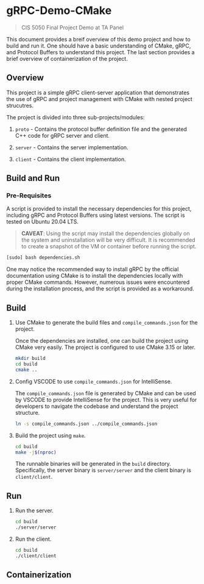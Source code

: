 # gRPC-Demo-CMake

> CIS 5050 Final Project Demo at TA Panel

This document provides a breif overview of this demo project and how to build and run it. One should have a basic understanding of CMake, gRPC, and Protocol Buffers to understand this project. The last section provides a brief overview of containerization of the project.

## Overview

This project is a simple gRPC client-server application that demonstrates the use of gRPC and project management with CMake with nested project strucutres.

The project is divided into three sub-projects/modules:

1. `proto` - Contains the protocol buffer definition file and the generated C++ code for gRPC server and client.

2. `server` - Contains the server implementation.

3. `client` - Contains the client implementation.

## Build and Run

### Pre-Requisites

A script is provided to install the necessary dependencies for this project, including gRPC and Protocol Buffers using latest versions. The script is tested on Ubuntu 20.04 LTS.

> **CAVEAT**: Using the script may install the dependencies globally on the system and uninstallation will be very difficult. It is recommended to create a snapshot of the VM or container before running the script.

```bash
[sudo] bash dependencies.sh
```

One may notice the recommended way to install gRPC by the official documentation using CMake is to install the dependencies locally with proper CMake commands. However, numerous issues were encountered during the installation process, and the script is provided as a workaround.

## Build

1. Use CMake to generate the build files and `compile_commands.json` for the project.

    Once the dependencies are installed, one can build the project using CMake very easily. The project is configured to use CMake 3.15 or later.

    ```bash
    mkdir build
    cd build
    cmake ..
    ```

2. Config VSCODE to use `compile_commands.json` for IntelliSense.

    The `compile_commands.json` file is generated by CMake and can be used by VSCODE to provide IntelliSense for the project. This is very useful for developers to navigate the codebase and understand the project structure.

    ```bash
    ln -s compile_commands.json ../compile_commands.json
    ```

3. Build the project using `make`.

    ```bash
    cd build
    make -j$(nproc)
    ```

    The runnable binaries will be generated in the `build` directory. Specifically, the server binary is `server/server` and the client binary is `client/client`.

## Run

1. Run the server.

    ```bash
    cd build
    ./server/server
    ```

2. Run the client.

    ```bash
    cd build
    ./client/client
    ```

## Containerization
